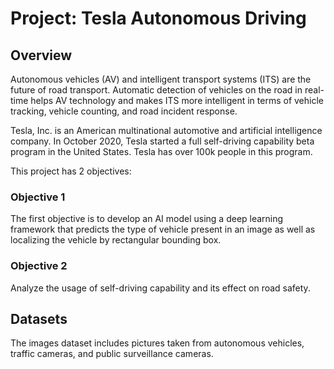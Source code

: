 # Project: Tesla Autonomous Driving

## Overview
Autonomous vehicles (AV) and intelligent transport systems (ITS) are the future of road 
transport. Automatic detection of vehicles on the road in real-time helps AV technology 
and makes ITS more intelligent in terms of vehicle tracking, vehicle counting, and road 
incident response.

Tesla, Inc. is an American multinational automotive and artificial intelligence company. 
In October 2020, Tesla started a full self-driving capability beta program in the United 
States. Tesla has over 100k people in this program.

This project has 2 objectives:

### Objective 1
The first objective is to develop an AI model using a deep learning framework that predicts the type of vehicle present in an image as well as localizing the vehicle by rectangular bounding box.

### Objective 2
Analyze the usage of self-driving capability and its effect on road safety.


## Datasets
The images dataset includes pictures taken from autonomous vehicles, traffic cameras, and public surveillance cameras.
